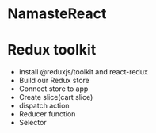# NamasteReact

# Redux toolkit

- install @reduxjs/toolkit and react-redux
- Build our Redux store
- Connect store to app
- Create slice(cart slice)
- dispatch action
- Reducer function
- Selector
